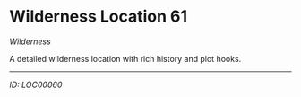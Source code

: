 # Wilderness Location 61

*Wilderness*

A detailed wilderness location with rich history and plot hooks.

---
*ID: LOC00060*